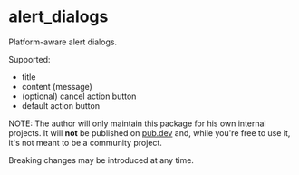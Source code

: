 # alert_dialogs

Platform-aware alert dialogs.

Supported:
- title
- content (message)
- (optional) cancel action button
- default action button

NOTE: The author will only maintain this package for his own internal projects. It will **not** be published on [pub.dev](https://pub.dev) and, while you're free to use it, it's not meant to be a community project.

Breaking changes may be introduced at any time.